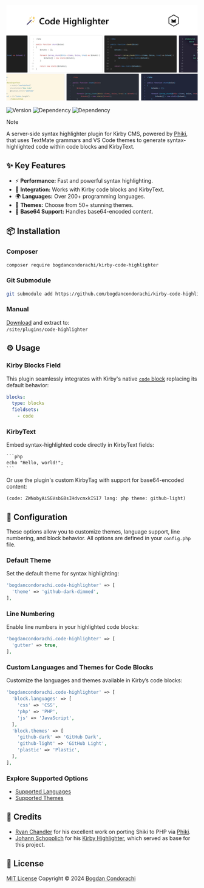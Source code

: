 ![Kirby Code Highlighter](.github/preview.png)

![Version](https://img.shields.io/packagist/v/bogdancondorachi/kirby-code-highlighter?style=for-the-badge&label=Version&labelColor=3d444d&color=096BDE)
![Dependency](https://img.shields.io/badge/kirby-%5E4.0-F4E162?style=for-the-badge&labelColor=3d444d)
![Dependency](https://img.shields.io/packagist/dependency-v/bogdancondorachi/kirby-code-highlighter/php?style=for-the-badge&label=PHP&labelColor=3d444d&color=7C72FF)

> [!NOTE]
> A server-side syntax highlighter plugin for Kirby CMS, powered by [Phiki](https://github.com/phikiphp/phiki), that uses TextMate grammars and VS Code themes to generate syntax-highlighted code within code blocks and KirbyText.

## ✨ Key Features
- ⚡ **Performance:** Fast and powerful syntax highlighting.
- 🚀 **Integration:** Works with Kirby code blocks and KirbyText.
- 🌍 **Languages:** Over 200+ programming languages.
- 🎨 **Themes:** Choose from 50+ stunning themes.
- 🔐 **Base64 Support:** Handles base64-encoded content.

## 📦 Installation

### Composer

```bash
composer require bogdancondorachi/kirby-code-highlighter
```

### Git Submodule
```bash
git submodule add https://github.com/bogdancondorachi/kirby-code-highlighter.git site/plugins/code-highlighter
```

### Manual

[Download](https://api.github.com/repos/bogdancondorachi/kirby-code-highlighter/zipball) and extract to:<br />`/site/plugins/code-highlighter`

## ⚙️ Usage

### Kirby Blocks Field

This plugin seamlessly integrates with Kirby's native [`code` block](https://getkirby.com/docs/reference/panel/blocks/code) replacing its default behavior:

```yaml
blocks:
  type: blocks
  fieldsets:
    - code
```

### KirbyText
Embed syntax-highlighted code directly in KirbyText fields:

<pre lang="no-highlight"><code>```php
echo "Hello, world!";
```
</code></pre>

Or use the plugin's custom KirbyTag with support for base64-encoded content:

```
(code: ZWNobyAiSGVsbG8sIHdvcmxkISI7 lang: php theme: github-light)
```

## 🔧 Configuration
These options allow you to customize themes, language support, line numbering, and block behavior. All options are defined in your `config.php` file.

### Default Theme
Set the default theme for syntax highlighting:

```php
'bogdancondorachi.code-highlighter' => [
  'theme' => 'github-dark-dimmed',
],
```

### Line Numbering
Enable line numbers in your highlighted code blocks:

```php
'bogdancondorachi.code-highlighter' => [
  'gutter' => true,
],
```

### Custom Languages and Themes for Code Blocks
Customize the languages and themes available in Kirby’s code blocks:

```php
'bogdancondorachi.code-highlighter' => [
  'block.languages' => [
    'css' => 'CSS',
    'php' => 'PHP',
    'js' => 'JavaScript',
  ],
  'block.themes' => [
    'github-dark' => 'GitHub Dark',
    'github-light' => 'GitHub Light',
    'plastic' => 'Plastic',
  ],
],
```

### Explore Supported Options
- [Supported Languages](https://shiki.matsu.io/languages)
- [Supported Themes](https://shiki.matsu.io/themes)

## 🙏 Credits
- [Ryan Chandler](https://github.com/ryangjchandler) for his excellent work on porting Shiki to PHP via [Phiki](https://github.com/phikiphp/phiki).
- [Johann Schopplich](https://github.com/johannschopplich) for his [Kirby Highlighter](https://github.com/johannschopplich/kirby-highlighter), which served as base for this project.

## 📜 License
[MIT License](./LICENSE) Copyright © 2024 [Bogdan Condorachi](https://github.com/bogdancondorachi)
